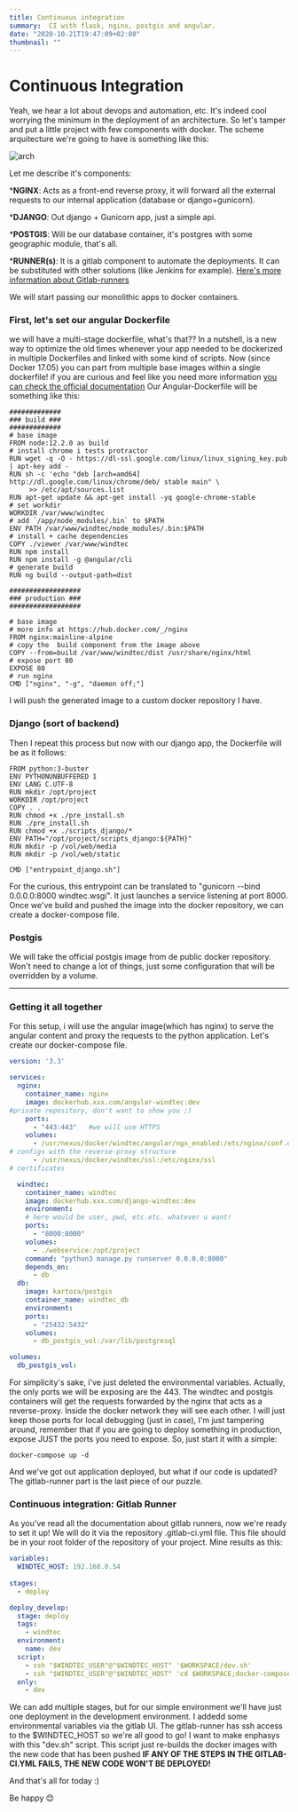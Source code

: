 ```yaml
---
title: Continuous integration
summary:  CI with flask, nginx, postgis and angular.
date: "2020-10-21T19:47:09+02:00"
thumbnail: ""
---
```

# Continuous Integration
Yeah, we hear a lot about devops and automation, etc. It's indeed cool worrying the minimum in the deployment of an architecture. So let's tamper and put a little project with few components with docker.
The scheme arquitecture we're going to have is something like this:

![arch](arch.png)

Let me describe it's components:

***NGINX**: Acts as a front-end reverse proxy, it will forward all the external requests to our internal application (database or django+gunicorn).

***DJANGO**: Out django + Gunicorn app, just a simple api. 

***POSTGIS**: Will be our database container, it's postgres with some geographic module, that's all.  

***RUNNER(s)**: It is a gitlab component to automate the deployments. It can be substituted with other solutions (like Jenkins for example). [Here's more information about Gitlab-runners](https://docs.gitlab.com/runner/)

We will start passing our monolithic apps to docker containers.

### First, let's set our angular Dockerfile  

we will have a multi-stage dockerfile, what's that??
In a nutshell, is a new way to optimize the old times whenever your app needed to be dockerized in multiple Dockerfiles and linked with some kind of scripts. Now (since Docker 17.05) you can part from multiple base images within a single dockerfile! if you are curious and feel like you need more information [you can check the official documentation](https://docs.docker.com/develop/develop-images/multistage-build/)
Our Angular-Dockerfile will be something like this:

```
#############
### build ###
#############
# base image
FROM node:12.2.0 as build
# install chrome i tests protractor
RUN wget -q -O - https://dl-ssl.google.com/linux/linux_signing_key.pub | apt-key add -
RUN sh -c 'echo "deb [arch=amd64] http://dl.google.com/linux/chrome/deb/ stable main" \
	 >> /etc/apt/sources.list
RUN apt-get update && apt-get install -yq google-chrome-stable
# set workdir
WORKDIR /var/www/windtec
# add `/app/node_modules/.bin` to $PATH
ENV PATH /var/www/windtec/node_modules/.bin:$PATH
# install + cache dependencies
COPY ./viewer /var/www/windtec
RUN npm install
RUN npm install -g @angular/cli
# generate build
RUN ng build --output-path=dist

##################
### production ###
##################

# base image
# more info at https://hub.docker.com/_/nginx
FROM nginx:mainline-alpine
# copy the  build component from the image above
COPY --from=build /var/www/windtec/dist /usr/share/nginx/html
# expose port 80
EXPOSE 80
# run nginx
CMD ["nginx", "-g", "daemon off;"]
```
I will push the generated image to a custom docker repository I have.

### Django (sort of backend)
Then I repeat this process but now with our django app, the Dockerfile will be as it follows:
```
FROM python:3-buster
ENV PYTHONUNBUFFERED 1
ENV LANG C.UTF-8
RUN mkdir /opt/project
WORKDIR /opt/project
COPY . .
RUN chmod +x ./pre_install.sh
RUN ./pre_install.sh
RUN chmod +x ./scripts_django/*
ENV PATH="/opt/project/scripts_django:${PATH}"
RUN mkdir -p /vol/web/media
RUN mkdir -p /vol/web/static

CMD ["entrypoint_django.sh"]
```
For the curious, this entrypoint can be translated to  "gunicorn --bind 0.0.0.0:8000 windtec.wsgi".
It just launches a service listening at port 8000. 
Once we've build and pushed the image into the docker repository, we can create a docker-compose file.

### Postgis
We will take the official postgis image from de public docker repository. Won't need to change a lot of things, just some configuration that will be overridden by a volume.

----

### Getting it all together
For this setup, i will use the angular image(which has nginx) to serve the angular content and proxy the requests to the python application.
Let's create our docker-compose file.

```yaml
version: '3.3'

services:
  nginx:
    container_name: nginx
    image: dockerhub.xxx.com/angular-windtec:dev	
#private repository, don't want to show you ;)
    ports:
      - "443:443" 	#we will use HTTPS
    volumes:
      - /usr/nexus/docker/windtec/angular/ngx_enabled:/etc/nginx/conf.d  
# configs with the reverse-proxy structure
      - /usr/nexus/docker/windtec/ssl:/etc/nginx/ssl 
# certificates

  windtec:
    container_name: windtec
    image: dockerhub.xxx.com/django-windtec:dev
    environment:
	# here would be user, pwd, etc.etc. whatever u want!
    ports:
      - "8000:8000"
    volumes:
      - ./webservice:/opt/project
    command: "python3 manage.py runserver 0.0.0.0:8000"
    depends_on:
      - db
  db:
    image: kartoza/postgis
    container_name: windtec_db
    environment:
    ports:
      - "25432:5432"
    volumes:
      - db_postgis_vol:/var/lib/postgresql

volumes:
  db_postgis_vol:

```
For simplicity's sake, i've just deleted the environmental variables. Actually, the only ports we will be exposing are the 443.
The windtec and postgis containers will get the requests forwarded by the nginx that acts as a reverse-proxy. Inside the docker network they will see each other. I will just keep those ports for local debugging (just in case), I'm just tampering around, remember that if you are going to deploy something in production, expose JUST the ports you need to expose.
So, just start it with a simple:
```
docker-compose up -d
```
And we've got out application deployed, but what if our code is updated? 
The gitlab-runner part is the last piece of our puzzle.

### Continuous integration: Gitlab Runner
As you've read all the documentation about gitlab runners, now we're ready to set it up!
We will do it via the repository .gitlab-ci.yml file. This file should be in your root folder of the repository of your project.
Mine results as this:
```yaml
variables:
  WINDTEC_HOST: 192.168.0.54
  
stages:
  - deploy

deploy_develop:
  stage: deploy
  tags:
    - windtec
  environment:
    name: dev
  script:
    - ssh "$WINDTEC_USER"@"$WINDTEC_HOST" '$WORKSPACE/dev.sh'
    - ssh "$WINDTEC_USER"@"$WINDTEC_HOST" 'cd $WORKSPACE;docker-compose restart'
  only:
    - dev

```
We can add multiple stages, but for our simple environment we'll have just one deployment in the development environment.
I addedd some environmental variables via the gitlab UI. The gitlab-runner has ssh access to the $WINDTEC_HOST so we're all good to go!
I want to make enphasys with this "dev.sh" script. This script just re-builds the docker images with the new code that has been pushed
**IF ANY OF THE STEPS IN THE GITLAB-CI.YML FAILS, THE NEW CODE WON'T BE DEPLOYED!**

And that's all for today :)

Be happy
:blush:
